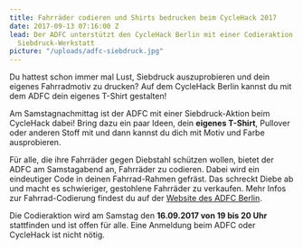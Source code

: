 ```yaml
---
title: Fahrräder codieren und Shirts bedrucken beim CycleHack 2017
date: 2017-09-13 07:16:00 Z
lead: Der ADFC unterstützt den CycleHack Berlin mit einer Codieraktion und einer kleinen
  Siebdruck-Werkstatt
picture: "/uploads/adfc-siebdruck.jpg"
---
```


Du hattest schon immer mal Lust, Siebdruck auszuprobieren und dein eigenes Fahrradmotiv zu drucken? Auf dem CycleHack Berlin kannst du mit dem ADFC dein eigenes T-Shirt gestalten!

Am Samstagnachmittag ist der ADFC mit einer Siebdruck-Aktion beim CycleHack dabei! Bring dazu ein paar Ideen, dein **eigenes T-Shirt**, Pullover oder anderen Stoff mit und dann kannst du dich mit Motiv und Farbe ausprobieren.

Für alle, die ihre Fahrräder gegen Diebstahl schützen wollen, bietet der ADFC am Samstagabend an, Fahrräder zu codieren. Dabei wird ein eindeutiger Code in deinen Fahrrad-Rahmen gefräst. Das schreckt Diebe ab und macht es schwieriger, gestohlene Fahrräder zu verkaufen. Mehr Infos zur Fahrrad-Codierung findest du auf der [Website des ADFC Berlin](http://adfc-berlin.de/service/461-aktion-codiersommer.html).

Die Codieraktion wird am Samstag den **16.09.2017 von 19 bis 20 Uhr** stattfinden und ist offen für alle. Eine Anmeldung beim ADFC oder CycleHack ist nicht nötig.
